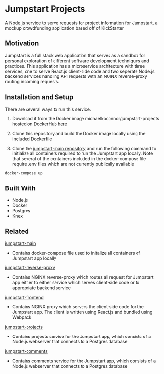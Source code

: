 # Jumpstart Projects

A Node.js service to serve requests for project information for Jumpstart, a mockup crowdfunding application based off of KickStarter

## Motivation

Jumpstart is a full stack web application that serves as a sandbox for personal exploration of different software development techniques and practices. This application has a microservice architecture with three services, one to serve React.js client-side code and two seperate Node.js backend services handling API requests with an NGINX reverse-proxy routing incoming requests.

## Installation and Setup

There are several ways to run this service.

1. Download it from the Docker image michaelkoconnor/jumpstart-projects hosted on DockerHub [here](https://cloud.docker.com/u/michaelkoconnor/repository/docker/michaelkoconnor/jumpstart-projects) 

2. Clone this repository and build the Docker image locally using the included Dockerfile

3. Clone the [jumpstart-main repository](https://github.com/Michael-K-Oconnor/jumpstart-main.git) and run the following command to initialize all containers required to run the Jumpstart app locally. Note that several of the containers included in the docker-compose file require .env files which are not currently publically available

```bash
docker-compose up
```

## Built With

- Node.js
- Docker
- Postgres
- Knex

## Related

[jumpstart-main](https://github.com/Michael-K-Oconnor/jumpstart-main.git)
- Contains docker-compose file used to initalize all containers of Jumpstart app locally

[jumpstart-reverse-proxy](https://github.com/Michael-K-Oconnor/jumpstart-reverse-proxy.git)
- Contains NGINX reverse-proxy which routes all request for Jumpstart app either to either service which serves client-side code or to appropriate backend service

[jumpstart-frontend](https://github.com/Michael-K-Oconnor/jumpstart-frontend.git)
- Contains NGINX proxy which servers the client-side code for the Jumpstart app. The client is written using React.js and bundled using Webpack

[jumpstart-projects](https://github.com/Michael-K-Oconnor/jumpstart-projects.git)
- Contains projects service for the Jumpstart app, which consists of a Node.js webserver that connects to a Postgres database

[jumpstart-comments](https://github.com/Michael-K-Oconnor/jumpstart-comments.git)
- Contains comments service for the Jumpstart app, which consists of a Node.js webserver that connects to a Postgres database
